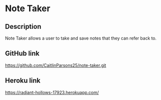 # Note Taker

## Description
Note Taker allows a user to take and save notes that they can refer back to.

## GitHub link
https://github.com/CaitlinParsons25/note-taker.git

## Heroku link
https://radiant-hollows-17923.herokuapp.com/